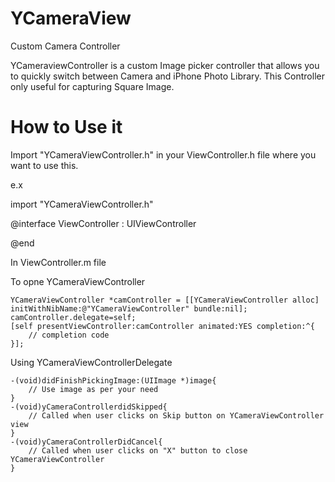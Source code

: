 YCameraView
===========

Custom Camera Controller

YCameraviewController is a custom Image picker controller that allows you to quickly switch between Camera and iPhone Photo Library.
This Controller only useful for capturing Square Image.

How to Use it
=============

Import "YCameraViewController.h" in your ViewController.h file where you want to use this.

e.x

import "YCameraViewController.h"

@interface ViewController : UIViewController <YCameraViewControllerDelegate>

@end

In ViewController.m file

To opne YCameraViewController

    YCameraViewController *camController = [[YCameraViewController alloc] initWithNibName:@"YCameraViewController" bundle:nil];
    camController.delegate=self;
    [self presentViewController:camController animated:YES completion:^{
        // completion code
    }];

Using YCameraViewControllerDelegate

    -(void)didFinishPickingImage:(UIImage *)image{
        // Use image as per your need
    }
    -(void)yCameraControllerdidSkipped{
        // Called when user clicks on Skip button on YCameraViewController view
    }
    -(void)yCameraControllerDidCancel{
        // Called when user clicks on "X" button to close YCameraViewController
    }
